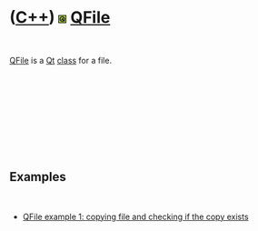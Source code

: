 



 

 

 

 

 

([C++](Cpp.htm)) ![Qt](PicQt.png) [QFile](CppQFile.htm)
=======================================================

 

[QFile](CppQFile.htm) is a [Qt](CppQt.htm) [class](CppClass.htm) for a
file.

 

 

 

 

 

Examples
--------

 

-   [QFile example 1: copying file and checking if the copy
    exists](CppQFileExample1.htm)

 

 

 

 

 





 



